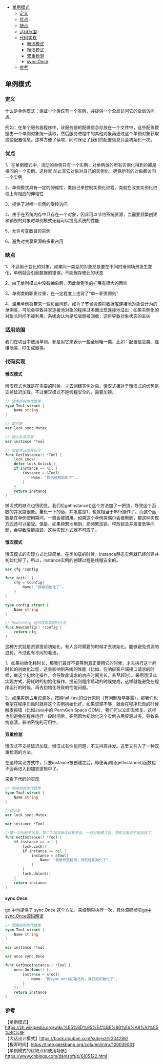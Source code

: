 <!-- START doctoc generated TOC please keep comment here to allow auto update -->
<!-- DON'T EDIT THIS SECTION, INSTEAD RE-RUN doctoc TO UPDATE -->

- [单例模式](#%E5%8D%95%E4%BE%8B%E6%A8%A1%E5%BC%8F)
  - [定义](#%E5%AE%9A%E4%B9%89)
  - [优点](#%E4%BC%98%E7%82%B9)
  - [缺点](#%E7%BC%BA%E7%82%B9)
  - [适用范围](#%E9%80%82%E7%94%A8%E8%8C%83%E5%9B%B4)
  - [代码实现](#%E4%BB%A3%E7%A0%81%E5%AE%9E%E7%8E%B0)
    - [懒汉模式](#%E6%87%92%E6%B1%89%E6%A8%A1%E5%BC%8F)
    - [饿汉模式](#%E9%A5%BF%E6%B1%89%E6%A8%A1%E5%BC%8F)
    - [双重检测](#%E5%8F%8C%E9%87%8D%E6%A3%80%E6%B5%8B)
    - [sync.Once](#synconce)
  - [参考](#%E5%8F%82%E8%80%83)

<!-- END doctoc generated TOC please keep comment here to allow auto update -->

## 单例模式

### 定义

什么是单例模式：保证一个类仅有一个实例，并提供一个全局访问它的全局访问点。      

例如：在某个服务器程序中，该服务器的配置信息存放在一个文件中，这些配置数据由一个单例对象统一读取，然后服务进程中的其他对象再通过这个单例对象获取这些配置信息。这样方便了读取，同时保证了我们的配置信息只会初始化一次。   

### 优点

1、在单例模式中，活动的单例只有一个实例，对单例类的所有实例化得到的都是相同的一个实例。这样就 防止其它对象对自己的实例化，确保所有的对象都访问一个实例   

2、单例模式具有一定的伸缩性，类自己来控制实例化进程，类就在改变实例化进程上有相应的伸缩性     

3、提供了对唯一实例的受控访问  

4、由于在系统内存中只存在一个对象，因此可以节约系统资源，当需要频繁创建和销毁的对象时单例模式无疑可以提高系统的性能  

5、允许可变数目的实例  

6、避免对共享资源的多重占用  

### 缺点

1、不适用于变化的对象，如果同一类型的对象总是要在不同的用例场景发生变化，单例就会引起数据的错误，不能保存彼此的状态  

2、由于单利模式中没有抽象层，因此单例类的扩展有很大的困难  

3、单例类的职责过重，在一定程度上违背了“单一职责原则”  

4、滥用单例将带来一些负面问题，如为了节省资源将数据库连接池对象设计为的单例类，可能会导致共享连接池对象的程序过多而出现连接池溢出；如果实例化的对象长时间不被利用，系统会认为是垃圾而被回收，这将导致对象状态的丢失  

### 适用范围

我们在项目中使用单例，都是用它来表示一些全局唯一类，比如：配置信息类、连接池类、ID生成器类。  

### 代码实现

#### 懒汉模式

懒汉模式也就是在需要的时候，才去创建实例对象。懒汉式相对于饿汉式的优势是支持延迟加载。不过懒汉模式不是线程安全的，需要加锁。  

```go
// 使用结构体代替类
type Tool struct {
	Name string
}

// 锁对象
var lock sync.Mutex

// 建立私有变量
var instance *Tool

// 加锁保证线程安全
func GetInstance() *Tool {
	lock.Lock()
	defer lock.Unlock()
	if instance == nil {
		instance = &Tool{
			Name: "我已经初始化了",
		}
	}
	return instance
}
```

懒汉式的缺点也很明显，我们给getInstance()这个方法加了一把锁，导致这个函数的并发度很低。量化一下的话，并发度是1，也就相当于串行操作了。而这个函数是在单例使用期间，一直会被调用。如果这个单例类偶尔会被用到，那这种实现方式还可以接受。但是，如果频繁地用到，那频繁加锁、释放锁及并发度低等问题，会导致性能瓶颈，这种实现方式就不可取了。

#### 饿汉模式

饿汉模式的实现方式比较简单。在类加载的时候，instance静态实例就已经创建并初始化好了，所以，instance实例的创建过程是线程安全的。  

```go
var cfg *config

func init() {
	cfg = &config{
		Name: "我被初始化了",
	}
}

type config struct {
	Name string
}

// NewConfig 提供获取实例的方法
func NewConfig() *config {
	return cfg
}
```

这种方式就是资源提前初始化，有人会将需要的时候才去初始化，能够避免资源的浪费，不过也有不同的看法。  

1、如果初始化耗时长，那我们最好不要等到真正要用它的时候，才去执行这个耗时长的初始化过程，这会影响到系统的性能（比如，在响应客户端接口请求的时候，做这个初始化操作，会导致此请求的响应时间变长，甚至超时）。采用饿汉式实现方式，将耗时的初始化操作，提前到程序启动的时候完成，这样就能避免在程序运行的时候，再去初始化导致的性能问题。  

2、如果实例占用资源多，按照fail-fast的设计原则（有问题及早暴露），那我们也希望在程序启动时就将这个实例初始化好。如果资源不够，就会在程序启动的时候触发报错（比如Java中的 PermGen Space OOM），我们可以立即去修复。这样也能避免在程序运行一段时间后，突然因为初始化这个实例占用资源过多，导致系统崩溃，影响系统的可用性。  

#### 双重检测

饿汉式不支持延迟加载，懒汉式有性能问题，不支持高并发。这里又引入了一种双重检测的方法。  

在这种实现方式中，只要instance被创建之后，即便再调用getInstance()函数也不会再进入到加锁逻辑中了。  

来看下代码的实现  

```go
// 使用结构体代替类
type Tool struct {
	Name string
}

//锁对象
var lock sync.Mutex

var instance *Tool

//第一次判断不加锁，第二次加锁保证线程安全，一旦对象建立后，获取对象就不用加锁了。
func GetInstance() *Tool {
	if instance == nil {
		lock.Lock()
		if instance == nil {
			instance = &Tool{
				Name: "我是双重检测，我已经初始化了",
			}
		}
		lock.Unlock()
	}
	return instance
}
```

#### sync.Once

go 中也提供了 sync.Once 这个方法，来控制只执行一次，具体源码参见[go中sync.Once源码解读](https://www.cnblogs.com/ricklz/p/14503674.html)  

```go
// 使用结构体代替类
type Tool struct {
	Name string
}

var instance *Tool

var once sync.Once

func GetOnceInstance() *Tool {
	once.Do(func() {
		instance = &Tool{
			Name: "我sync.once初始化的，我已经初始化了",
		}
	})
	return instance
}
```

### 参考

【单例模式】https://zh.wikipedia.org/wiki/%E5%8D%95%E4%BE%8B%E6%A8%A1%E5%BC%8F    
【大话设计模式】https://book.douban.com/subject/2334288/  
【极客时间】https://time.geekbang.org/column/intro/100039001    
【单例模式的优缺点和使用场景】https://www.cnblogs.com/damsoft/p/6105122.html    